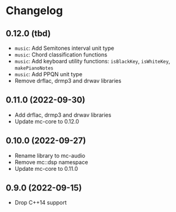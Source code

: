# Changelog

## 0.12.0 (tbd)

- `music`: Add Semitones interval unit type
- `music`: Chord classification functions
- `music`: Add keyboard utility functions: `isBlackKey`, `isWhiteKey`, `makePianoNotes`
- `music`: Add PPQN unit type
- Remove drflac, drmp3 and drwav libraries

## 0.11.0 (2022-09-30)

- Add drflac, drmp3 and drwav libraries
- Update mc-core to 0.12.0

## 0.10.0 (2022-09-27)

- Rename library to mc-audio
- Remove mc::dsp namespace
- Update mc-core to 0.11.0

## 0.9.0 (2022-09-15)

- Drop C++14 support
